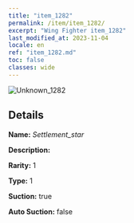 ```yaml
---
title: "item_1282"
permalink: /item/item_1282/
excerpt: "Wing Fighter item_1282"
last_modified_at: 2023-11-04
locale: en
ref: "item_1282.md"
toc: false
classes: wide
---
```



 ![Unknown_1282](/images/item/Settlement_star_p.png)



## Details

 **Name:** *Settlement_star* 

 **Description:** 

 **Rarity:** 1 

 **Type:** 1 

 **Suction:** true 

 **Auto Suction:** false 


